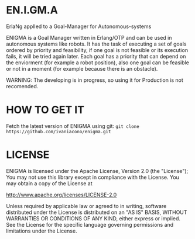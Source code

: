 EN.I.GM.A
=========

ErlaNg applIed to a Goal-Manager for Autonomous-systems

ENIGMA is a Goal Manager written in Erlang/OTP and can be used in autonomous
systems like robots. It has the task of executing a set of goals ordered by
priority and feasibility, if one goal is not feasible or its execution fails,
it will be tried again later. Each goal has a priority that can depend on the
enviorment (for example a robot position), also one goal can be feasible or
not in a moment (for example because there is an obstacle).

WARNING: The developing is in progress, so using it for Production is not
recomended.

HOW TO GET IT
=============

Fetch the latest version of ENIGMA using git:
`git clone https://github.com/ivaniacono/enigma.git`

LICENSE
=======

ENIGMA is licensed under the Apache License, Version 2.0 (the "License");
You may not use this library except in compliance with the License.
You may obtain a copy of the License at

http://www.apache.org/licenses/LICENSE-2.0

Unless required by applicable law or agreed to in writing, software
distributed under the License is distributed on an "AS IS" BASIS,
WITHOUT WARRANTIES OR CONDITIONS OF ANY KIND, either express or implied.
See the License for the specific language governing permissions and
limitations under the License.
